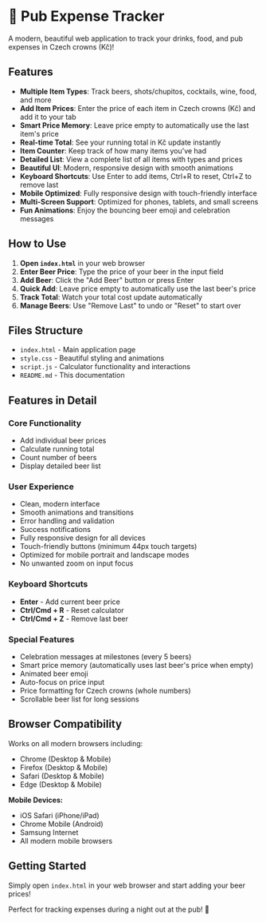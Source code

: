 # 🍻 Pub Expense Tracker

A modern, beautiful web application to track your drinks, food, and pub expenses in Czech crowns (Kč)!

## Features

- **Multiple Item Types**: Track beers, shots/chupitos, cocktails, wine, food, and more
- **Add Item Prices**: Enter the price of each item in Czech crowns (Kč) and add it to your tab
- **Smart Price Memory**: Leave price empty to automatically use the last item's price
- **Real-time Total**: See your running total in Kč update instantly
- **Item Counter**: Keep track of how many items you've had
- **Detailed List**: View a complete list of all items with types and prices
- **Beautiful UI**: Modern, responsive design with smooth animations
- **Keyboard Shortcuts**: Use Enter to add items, Ctrl+R to reset, Ctrl+Z to remove last
- **Mobile Optimized**: Fully responsive design with touch-friendly interface
- **Multi-Screen Support**: Optimized for phones, tablets, and small screens
- **Fun Animations**: Enjoy the bouncing beer emoji and celebration messages

## How to Use

1. **Open `index.html`** in your web browser
2. **Enter Beer Price**: Type the price of your beer in the input field
3. **Add Beer**: Click the "Add Beer" button or press Enter
4. **Quick Add**: Leave price empty to automatically use the last beer's price
5. **Track Total**: Watch your total cost update automatically
6. **Manage Beers**: Use "Remove Last" to undo or "Reset" to start over

## Files Structure

- `index.html` - Main application page
- `style.css` - Beautiful styling and animations
- `script.js` - Calculator functionality and interactions
- `README.md` - This documentation

## Features in Detail

### Core Functionality
- Add individual beer prices
- Calculate running total
- Count number of beers
- Display detailed beer list

### User Experience
- Clean, modern interface
- Smooth animations and transitions
- Error handling and validation
- Success notifications
- Fully responsive design for all devices
- Touch-friendly buttons (minimum 44px touch targets)
- Optimized for mobile portrait and landscape modes
- No unwanted zoom on input focus

### Keyboard Shortcuts
- **Enter** - Add current beer price
- **Ctrl/Cmd + R** - Reset calculator
- **Ctrl/Cmd + Z** - Remove last beer

### Special Features
- Celebration messages at milestones (every 5 beers)
- Smart price memory (automatically uses last beer's price when empty)
- Animated beer emoji
- Auto-focus on price input
- Price formatting for Czech crowns (whole numbers)
- Scrollable beer list for long sessions

## Browser Compatibility

Works on all modern browsers including:
- Chrome (Desktop & Mobile)
- Firefox (Desktop & Mobile) 
- Safari (Desktop & Mobile)
- Edge (Desktop & Mobile)

**Mobile Devices:**
- iOS Safari (iPhone/iPad)
- Chrome Mobile (Android)
- Samsung Internet
- All modern mobile browsers

## Getting Started

Simply open `index.html` in your web browser and start adding your beer prices!

Perfect for tracking expenses during a night out at the pub! 🍻 